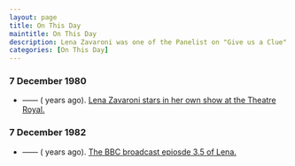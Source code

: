 ```yaml
---
layout: page
title: On This Day
maintitle: On This Day
description: Lena Zavaroni was one of the Panelist on "Give us a Clue".
categories: [On This Day]
---
```


### 7 December 1980
* —— (<span id="age1"></span> years ago). [Lena Zavaroni stars in her own show at the Theatre Royal.](/theatre/the%20lena%20zavaroni%20show/1980/12/07/the-lena-zavaroni-show.html)

### 7 December 1982
* —— (<span id="age2"></span> years ago). [The BBC broadcast epiosde 3.5 of Lena.](/bbc%20one/lena%20-%20series%203/1982/12/07/lena.html)

<!-- Script for calculating number of years ago -->
<script>
var dob = '19801207';
var year = Number(dob.substr(0, 4));
var month = Number(dob.substr(4, 2)) - 1;
var day = Number(dob.substr(6, 2));
var today = new Date();
var age1 = today.getFullYear() - year;
if (today.getMonth() < month || (today.getMonth() == month && today.getDate() < day)) {
age1--;
}
document.getElementById("age1").innerHTML=age1;

var dob = '19821207';
var year = Number(dob.substr(0, 4));
var month = Number(dob.substr(4, 2)) - 1;
var day = Number(dob.substr(6, 2));
var today = new Date();
var age2 = today.getFullYear() - year;
if (today.getMonth() < month || (today.getMonth() == month && today.getDate() < day)) {
age2--;
}
document.getElementById("age2").innerHTML=age2;
</script>

